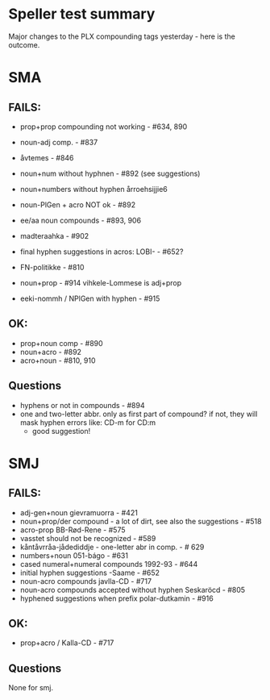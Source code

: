 # Speller test summary

Major changes to the PLX compounding tags yesterday - here is the outcome.

# SMA

## FAILS:
* prop+prop compounding not working - #634, 890
* noun-adj comp. - #837
* åvtemes - #846

* noun+num without hyphnen - #892 (see suggestions)
* noun+numbers without hyphen årroehsijjie6

* noun-PlGen + acro NOT ok - #892
* ee/aa noun compounds - #893, 906
* madteraahka - #902
* final hyphen suggestions in acros: LOBI- - #652?
* FN-politikke - #810
* noun+prop - #914 vihkele-Lommese  is adj+prop
* eeki-nommh / NPlGen with hyphen - #915

## OK:
* prop+noun comp - #890
* noun+acro - #892
* acro+noun - #810, 910

## Questions

* hyphens or not in compounds - #894
* one and two-letter abbr. only as first part of compound? if not, they will mask hyphen errors like: CD-m for CD:m
    - good suggestion!

# SMJ

## FAILS:
* adj-gen+noun gievramuorra  -  #421
* noun+prop/der compound - a lot of dirt, see also the suggestions - #518
* acro-prop   BB-Rød-Rene -  #575
* vasstet should not be recognized  - #589
* kåntåvrråa-jådediddje - one-letter abr in comp. - # 629
* numbers+noun  051-bágo              - #631
* cased numeral+numeral compounds 1992-93     - #644
* initial hyphen suggestions   -Saame       - #652
* noun-acro compounds    javlla-CD      - #717
* noun-acro compounds accepted without hyphen  Seskaröcd   - #805
* hyphened suggestions when prefix   polar-dutkamin     - #916

## OK:

* prop+acro / Kalla-CD - #717

## Questions

None for smj.
